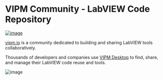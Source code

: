 # VIPM Community - LabVIEW Code Repository

[![image](https://github.com/vipm-io/.github/assets/381432/97ddf83b-0b5d-4051-8798-d7d258e1b714)](https://www.vipm.io)


[vipm.io](https://www.vipm.io) is a community dedicated to building and sharing LabVIEW tools collaboratively.

Thousands of developers and companies use [VIPM Desktop](https://vipm.io/desktop) to find, share, and manage their LabVIEW code reuse and tools.

![image](https://github.com/vipm-io/.github/assets/381432/e69940b7-6658-4b24-8190-efa036dd3b57)
